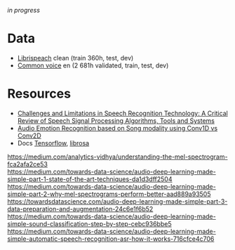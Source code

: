 *in progress*

# Data
* [Librispeach](https://www.openslr.org/12/) clean (train 360h, test, dev)
* [Common voice](https://commonvoice.mozilla.org/en/datasets) en (2 681h validated, train, test, dev)

# Resources
* [Challenges and Limitations in Speech Recognition Technology: A Critical Review of Speech Signal Processing Algorithms, Tools and Systems](https://www.sciencedirect.com/org/science/article/pii/S1526149222002880)
* [Audio Emotion Recognition based on Song modality using Conv1D vs Conv2D](http://pe.org.pl/articles/2024/7/12.pdf)
* Docs [Tensorflow](https://www.tensorflow.org/), [librosa](https://librosa.org/doc/latest/index.html)

https://medium.com/analytics-vidhya/understanding-the-mel-spectrogram-fca2afa2ce53 \
https://medium.com/towards-data-science/audio-deep-learning-made-simple-part-1-state-of-the-art-techniques-da1d3dff2504 \
https://medium.com/towards-data-science/audio-deep-learning-made-simple-part-2-why-mel-spectrograms-perform-better-aad889a93505 \
https://towardsdatascience.com/audio-deep-learning-made-simple-part-3-data-preparation-and-augmentation-24c6e1f6b52 \
https://medium.com/towards-data-science/audio-deep-learning-made-simple-sound-classification-step-by-step-cebc936bbe5 \
https://medium.com/towards-data-science/audio-deep-learning-made-simple-automatic-speech-recognition-asr-how-it-works-716cfce4c706